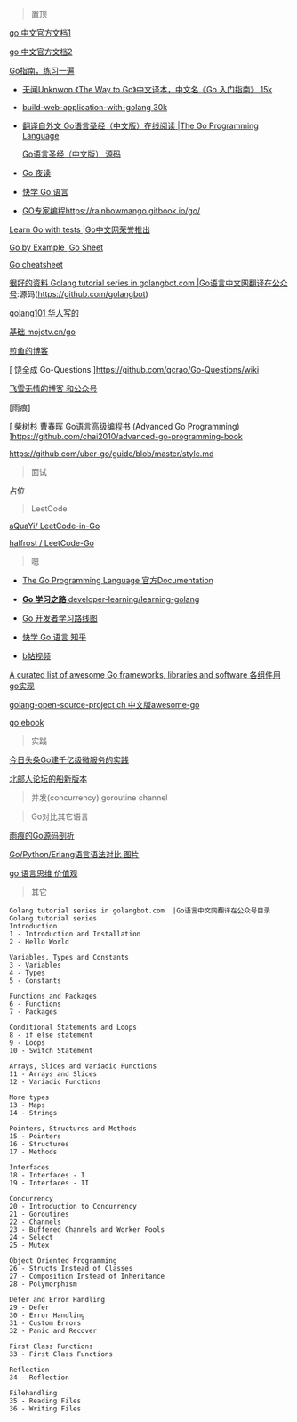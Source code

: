 > 置顶

[go 中文官方文档1](https://go-zh.org/doc/)

[go 中文官方文档2](http://zh-golang.appspot.com/)

[Go指南，练习一遍](https://tour.go-zh.org/welcome/)

- [无闻Unknwon 《The Way to Go》中文译本，中文名《Go 入门指南》 15k](https://github.com/Unknwon/the-way-to-go_ZH_CN/blob/master/eBook/directory.md)

- [build-web-application-with-golang  30k](https://github.com/astaxie/build-web-application-with-golang/blob/master/zh/preface.md)

- [翻译自外文 Go语言圣经（中文版）在线阅读 |The Go Programming Language](https://docs.hacknode.org/gopl-zh/)

  [Go语言圣经（中文版） 源码](https://github.com/adonovan/gopl.io)
  
- [Go 夜读](https://github.com/developer-learning/Reading-go)

- [快学 Go 语言](https://mp.weixin.qq.com/s/OVEPFX6YRBgdq2M_WVns7Q)

- [GO专家编程](https://github.com/RainbowMango/GoExpertProgramming)https://rainbowmango.gitbook.io/go/

[Learn Go with tests   |Go中文网荣誉推出](https://studygolang.gitbook.io/learn-go-with-tests/)

[Go by Example    |Go Sheet](https://gobyexample.com/)

[Go cheatsheet](https://devhints.io/go)

[很好的资料  Golang tutorial series in golangbot.com  |Go语言中文网翻译在公众号](https://golangbot.com/learn-golang-series/):源码(https://github.com/golangbot)

[golang101 华人写的]()

[基础 mojotv.cn/go](https://mojotv.cn/go/golang-reflect-string)

[ 煎鱼的博客 ](https://book.eddycjy.com/golang/)

[ 饶全成 Go-Questions ]https://github.com/qcrao/Go-Questions/wiki

[飞雪无情的博客 和公众号](https://www.flysnow.org/categories/Golang/)

[雨痕]

[ 柴树杉 曹春晖 Go语言高级编程书 (Advanced Go Programming) ]https://github.com/chai2010/advanced-go-programming-book

https://github.com/uber-go/guide/blob/master/style.md

> 面试

占位

> LeetCode

[aQuaYi/ LeetCode-in-Go](https://github.com/aQuaYi/LeetCode-in-Go)

[halfrost / LeetCode-Go](https://github.com/halfrost/LeetCode-Go)

> 嗯

- [The Go Programming Language 官方Documentation](https://golang.org/doc/)

- [**Go 学习之路** developer-learning/learning-golang](https://github.com/developer-learning/learning-golang)

- [Go 开发者学习路线图](https://github.com/Quorafind/golang-developer-roadmap-cn)

- [快学 Go 语言 知乎](https://zhuanlan.zhihu.com/quickgo)

- [b站视频 ](https://search.bilibili.com/all?keyword=GO%E8%AF%AD%E8%A8%80)

[A curated list of awesome Go frameworks, libraries and software  各组件用go实现](https://github.com/avelino/awesome-go)

[golang-open-source-project ch  中文版awesome-go](https://github.com/hackstoic/golang-open-source-projects#%E7%9B%AE%E5%BD%95)

[go ebook](https://github.com/dariubs/GoBooks)



> 实践

[今日头条Go建千亿级微服务的实践](https://www.jianshu.com/p/ea9ab1b67dce)

[北邮人论坛的船新版本](https://git.byr.ac.cn/byr-bbs-dev/bbs)

> 并发(concurrency)  goroutine channel

> Go对比其它语言

[雨痕的Go源码剖析](https://github.com/qyuhen/book)

[Go/Python/Erlang语言语法对比 图片](https://www.cnblogs.com/wahaha02/p/8876445.html#top)

[go 语言思维 价值观](https://tonybai.com/2017/04/20/go-coding-in-go-way/?hmsr=toutiao.io&utm_medium=toutiao.io&utm_source=toutiao.io)

> 其它
```
Golang tutorial series in golangbot.com  |Go语言中文网翻译在公众号目录
Golang tutorial series
Introduction
1 - Introduction and Installation 
2 - Hello World

Variables, Types and Constants
3 - Variables 
4 - Types 
5 - Constants

Functions and Packages
6 - Functions 
7 - Packages

Conditional Statements and Loops
8 - if else statement 
9 - Loops 
10 - Switch Statement

Arrays, Slices and Variadic Functions
11 - Arrays and Slices 
12 - Variadic Functions

More types
13 - Maps 
14 - Strings

Pointers, Structures and Methods
15 - Pointers 
16 - Structures 
17 - Methods

Interfaces
18 - Interfaces - I 
19 - Interfaces - II

Concurrency
20 - Introduction to Concurrency 
21 - Goroutines 
22 - Channels 
23 - Buffered Channels and Worker Pools 
24 - Select 
25 - Mutex

Object Oriented Programming
26 - Structs Instead of Classes 
27 - Composition Instead of Inheritance 
28 - Polymorphism

Defer and Error Handling
29 - Defer 
30 - Error Handling 
31 - Custom Errors 
32 - Panic and Recover

First Class Functions
33 - First Class Functions

Reflection
34 - Reflection

Filehandling
35 - Reading Files 
36 - Writing Files

```

